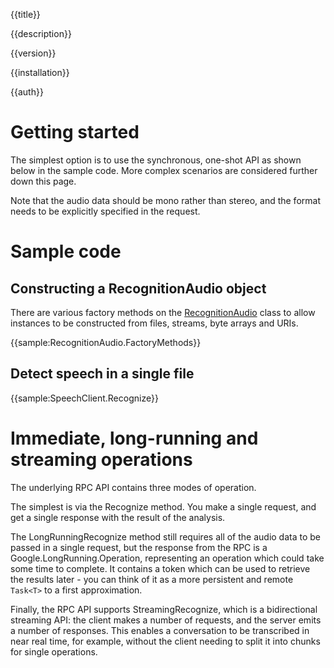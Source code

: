 {{title}}

{{description}}

{{version}}

{{installation}}

{{auth}}

# Getting started

The simplest option is to use the synchronous, one-shot API as shown
below in the sample code. More complex scenarios are considered further down this page.

Note that the audio data should be mono rather than stereo, and the
format needs to be explicitly specified in the request.

# Sample code

## Constructing a RecognitionAudio object

There are various factory methods on the
[RecognitionAudio](obj/api/Google.Cloud.Speech.V1.RecognitionAudio.yml) class to allow
instances to be constructed from files, streams, byte arrays and URIs.

{{sample:RecognitionAudio.FactoryMethods}}

## Detect speech in a single file

{{sample:SpeechClient.Recognize}}

# Immediate, long-running and streaming operations

The underlying RPC API contains three modes of operation.

The simplest is via the Recognize method. You make a single
request, and get a single response with the result of the analysis.

The LongRunningRecognize method still requires all of the audio data to be
passed in a single request, but the response from the RPC is a
Google.LongRunning.Operation, representing an operation which could
take some time to complete. It contains a token which can be used to
retrieve the results later - you can think of it as a more
persistent and remote `Task<T>` to a first approximation.

Finally, the RPC API supports StreamingRecognize, which is a
bidirectional streaming API: the client makes a number of requests,
and the server emits a number of responses. This enables a
conversation to be transcribed in near real time, for example,
without the client needing to split it into chunks for single
operations.
